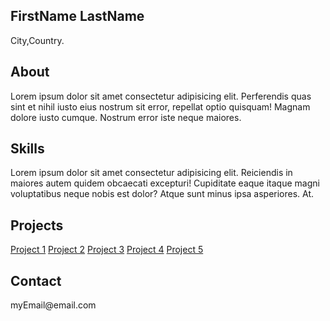 
<body>
    <div class="grid-2">
        <div class="section-1">
            <i class="fas fa-code fa-5x white"></i>
            <h2>FirstName LastName</h2>
            <p>City,Country.</p>
            <a href="#"><i class="fab fa-twitter"></i></a>
            <a href="#"><i class="fab fa-github"></i></a>
        </div>
        <div class="section-2">
            <h2>About</h2>
            <p>Lorem ipsum dolor sit amet consectetur adipisicing elit. Perferendis quas sint et nihil iusto eius nostrum sit error, repellat optio quisquam! Magnam dolore iusto cumque. Nostrum error iste neque maiores.</p>
            <h2>Skills</h2>
            <p>Lorem ipsum dolor sit amet consectetur adipisicing elit. Reiciendis in maiores autem quidem obcaecati excepturi! Cupiditate eaque itaque magni voluptatibus neque nobis est dolor? Atque sunt minus ipsa asperiores. At.</p>
            <h2>Projects</h2>
            <a href="#">Project 1</a>
            <a href="#">Project 2</a>
            <a href="#">Project 3</a>
            <a href="#">Project 4</a>
            <a href="#">Project 5</a>
            <h2>Contact</h2>
            <p>myEmail@email.com</p>
        </div>
    </div>
</body>
</html>
